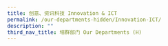 ```yaml
---
title: 创意、资讯科技 Innovation & ICT
permalink: /our-departments-hidden/Innovation-ICT/
description: ""
third_nav_title: 培群部门 Our Departments (H)
---
```

